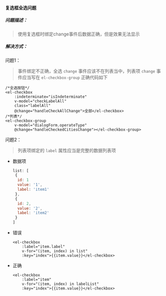 #### 复选框全选问题

##### 问题描述：

> 使用复选框时绑定change事件后数据正确，但是效果无法显示 

##### 解决方式：

问题1：

> 事件绑定不正确，全选 `change` 事件应该不在列表当中，列表项 `change` 事件应当写在 `el-checkbox-group` 正确代码如下

```vue
/*全选按钮*/
<el-checkbox 
    :indeterminate="isIndeterminate" 
    v-model="checkLabelAll" 
    class="labelAll" 
    @change="handleCheckAllChange">全部</el-checkbox>
/*列表*/
<el-checkbox-group 
    v-model="dialogForm.operateType" 
    @change="handleCheckedCitiesChange"></el-checkbox-group>
```

问题2：

> 列表项绑定的 `label` 属性应当是完整的数据列表项

- 数据项

  ```js
  list: [
   {
   	id: 1
   	value: '1',
   	label: 'item1'
   },
   {
   	id: 2,
   	value: '2',
   	label: 'item2'
   }
  ]
  ```

- 错误

  ```vue
  <el-checkbox 
      :label="item.label" 
      v-for="(item, index) in list" 
      :key="index">{{item.value}}</el-checkbox>
  ```

- 正确

  ```vue
  <el-checkbox 
      :label="item" 
      v-for="(item, index) in labelList" 
      :key="index">{{item.value}}</el-checkbox>
  ```